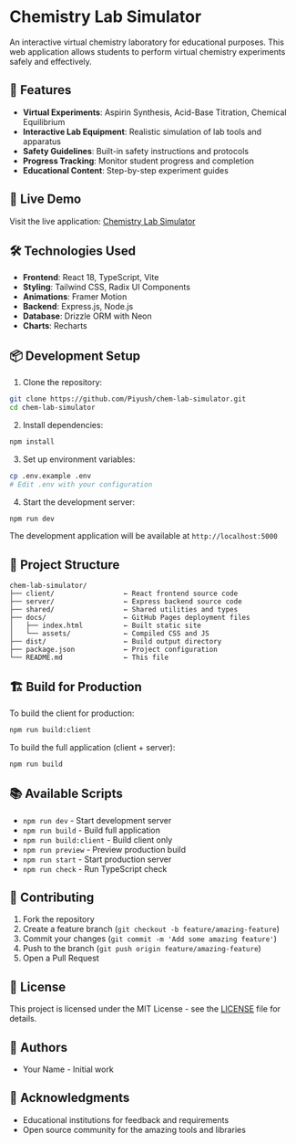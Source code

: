 # Chemistry Lab Simulator

An interactive virtual chemistry laboratory for educational purposes. This web application allows students to perform virtual chemistry experiments safely and effectively.

## 🧪 Features

- **Virtual Experiments**: Aspirin Synthesis, Acid-Base Titration, Chemical Equilibrium
- **Interactive Lab Equipment**: Realistic simulation of lab tools and apparatus
- **Safety Guidelines**: Built-in safety instructions and protocols
- **Progress Tracking**: Monitor student progress and completion
- **Educational Content**: Step-by-step experiment guides

## 🚀 Live Demo

Visit the live application: [Chemistry Lab Simulator](https://Piyush.github.io/chem-lab-simulator)

## 🛠️ Technologies Used

- **Frontend**: React 18, TypeScript, Vite
- **Styling**: Tailwind CSS, Radix UI Components
- **Animations**: Framer Motion
- **Backend**: Express.js, Node.js
- **Database**: Drizzle ORM with Neon
- **Charts**: Recharts

## 📦 Development Setup

1. Clone the repository:

```bash
git clone https://github.com/Piyush/chem-lab-simulator.git
cd chem-lab-simulator
```

2. Install dependencies:

```bash
npm install
```

3. Set up environment variables:

```bash
cp .env.example .env
# Edit .env with your configuration
```

4. Start the development server:

```bash
npm run dev
```

The development application will be available at `http://localhost:5000`

## 📁 Project Structure

```
chem-lab-simulator/
├── client/                 ← React frontend source code
├── server/                 ← Express backend source code
├── shared/                 ← Shared utilities and types
├── docs/                   ← GitHub Pages deployment files
│   ├── index.html          ← Built static site
│   └── assets/             ← Compiled CSS and JS
├── dist/                   ← Build output directory
├── package.json            ← Project configuration
└── README.md               ← This file
```

## 🏗️ Build for Production

To build the client for production:

```bash
npm run build:client
```

To build the full application (client + server):

```bash
npm run build
```

## 📚 Available Scripts

- `npm run dev` - Start development server
- `npm run build` - Build full application
- `npm run build:client` - Build client only
- `npm run preview` - Preview production build
- `npm run start` - Start production server
- `npm run check` - Run TypeScript check

## 🤝 Contributing

1. Fork the repository
2. Create a feature branch (`git checkout -b feature/amazing-feature`)
3. Commit your changes (`git commit -m 'Add some amazing feature'`)
4. Push to the branch (`git push origin feature/amazing-feature`)
5. Open a Pull Request

## 📄 License

This project is licensed under the MIT License - see the [LICENSE](LICENSE) file for details.

## 👥 Authors

- Your Name - Initial work

## 🙏 Acknowledgments

- Educational institutions for feedback and requirements
- Open source community for the amazing tools and libraries
